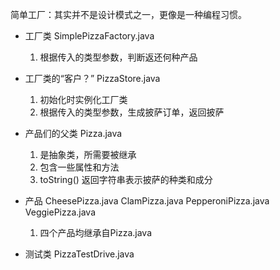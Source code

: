 简单工厂：其实并不是设计模式之一，更像是一种编程习惯。

* 工厂类 SimplePizzaFactory.java
    1. 根据传入的类型参数，判断返还何种产品

* 工厂类的“客户？” PizzaStore.java
    1. 初始化时实例化工厂类
    2. 根据传入的类型参数，生成披萨订单，返回披萨

* 产品们的父类 Pizza.java
    1. 是抽象类，所需要被继承
    2. 包含一些属性和方法
    3. toString() 返回字符串表示披萨的种类和成分

* 产品 CheesePizza.java ClamPizza.java PepperoniPizza.java VeggiePizza.java
    1. 四个产品均继承自Pizza.java

* 测试类 PizzaTestDrive.java